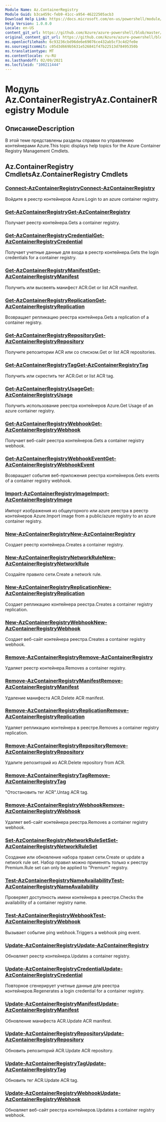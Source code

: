 ```yaml
---
Module Name: Az.ContainerRegistry
Module Guid: b3ca459c-feb9-41cc-a954-46222505acb3
Download Help Link: https://docs.microsoft.com/en-us/powershell/module/az.containerregistry
Help Version: 1.0.0.0
Locale: en-US
content_git_url: https://github.com/Azure/azure-powershell/blob/master/src/ContainerRegistry/ContainerRegistry/help/Az.ContainerRegistry.md
original_content_git_url: https://github.com/Azure/azure-powershell/blob/master/src/ContainerRegistry/ContainerRegistry/help/Az.ContainerRegistry.md
ms.openlocfilehash: 6c93236cbd96de6e69076ce432ab5cf3c4d2fe0e
ms.sourcegitcommit: c05d3d669b5631e526841f47b22513d78495350b
ms.translationtype: MT
ms.contentlocale: ru-RU
ms.lasthandoff: 02/09/2021
ms.locfileid: "100211444"
---
```

# <span data-ttu-id="41ca0-101">Модуль Az.ContainerRegistry</span><span class="sxs-lookup"><span data-stu-id="41ca0-101">Az.ContainerRegistry Module</span></span>
## <span data-ttu-id="41ca0-102">Описание</span><span class="sxs-lookup"><span data-stu-id="41ca0-102">Description</span></span>
<span data-ttu-id="41ca0-103">В этой теме представлены разделы справки по управлению контейнерами Azure.</span><span class="sxs-lookup"><span data-stu-id="41ca0-103">This topic displays help topics for the Azure Container Registry Management Cmdlets.</span></span>

## <span data-ttu-id="41ca0-104">Az.ContainerRegistry Cmdlets</span><span class="sxs-lookup"><span data-stu-id="41ca0-104">Az.ContainerRegistry Cmdlets</span></span>
### [<span data-ttu-id="41ca0-105">Connect-AzContainerRegistry</span><span class="sxs-lookup"><span data-stu-id="41ca0-105">Connect-AzContainerRegistry</span></span>](Connect-AzContainerRegistry.md)
<span data-ttu-id="41ca0-106">Войдите в реестр контейнеров Azure.</span><span class="sxs-lookup"><span data-stu-id="41ca0-106">Login to an azure container registry.</span></span>

### [<span data-ttu-id="41ca0-107">Get-AzContainerRegistry</span><span class="sxs-lookup"><span data-stu-id="41ca0-107">Get-AzContainerRegistry</span></span>](Get-AzContainerRegistry.md)
<span data-ttu-id="41ca0-108">Получает реестр контейнера.</span><span class="sxs-lookup"><span data-stu-id="41ca0-108">Gets a container registry.</span></span>

### [<span data-ttu-id="41ca0-109">Get-AzContainerRegistryCredential</span><span class="sxs-lookup"><span data-stu-id="41ca0-109">Get-AzContainerRegistryCredential</span></span>](Get-AzContainerRegistryCredential.md)
<span data-ttu-id="41ca0-110">Получает учетные данные для входа в реестр контейнера.</span><span class="sxs-lookup"><span data-stu-id="41ca0-110">Gets the login credentials for a container registry.</span></span>

### [<span data-ttu-id="41ca0-111">Get-AzContainerRegistryManifest</span><span class="sxs-lookup"><span data-stu-id="41ca0-111">Get-AzContainerRegistryManifest</span></span>](Get-AzContainerRegistryManifest.md)
<span data-ttu-id="41ca0-112">Получить или высвеять манифест ACR.</span><span class="sxs-lookup"><span data-stu-id="41ca0-112">Get or list ACR manifest.</span></span> 

### [<span data-ttu-id="41ca0-113">Get-AzContainerRegistryReplication</span><span class="sxs-lookup"><span data-stu-id="41ca0-113">Get-AzContainerRegistryReplication</span></span>](Get-AzContainerRegistryReplication.md)
<span data-ttu-id="41ca0-114">Возвращает репликацию реестра контейнера.</span><span class="sxs-lookup"><span data-stu-id="41ca0-114">Gets a replication of a container registry.</span></span>

### [<span data-ttu-id="41ca0-115">Get-AzContainerRegistryRepository</span><span class="sxs-lookup"><span data-stu-id="41ca0-115">Get-AzContainerRegistryRepository</span></span>](Get-AzContainerRegistryRepository.md)
<span data-ttu-id="41ca0-116">Получите репозитории ACR или со списком.</span><span class="sxs-lookup"><span data-stu-id="41ca0-116">Get or list ACR repositories.</span></span>

### [<span data-ttu-id="41ca0-117">Get-AzContainerRegistryTag</span><span class="sxs-lookup"><span data-stu-id="41ca0-117">Get-AzContainerRegistryTag</span></span>](Get-AzContainerRegistryTag.md)
<span data-ttu-id="41ca0-118">Получить или скрестить тег ACR.</span><span class="sxs-lookup"><span data-stu-id="41ca0-118">Get or list ACR tag.</span></span> 

### [<span data-ttu-id="41ca0-119">Get-AzContainerRegistryUsage</span><span class="sxs-lookup"><span data-stu-id="41ca0-119">Get-AzContainerRegistryUsage</span></span>](Get-AzContainerRegistryUsage.md)
<span data-ttu-id="41ca0-120">Получить использование реестра контейнеров Azure.</span><span class="sxs-lookup"><span data-stu-id="41ca0-120">Get Usage of an azure container registry.</span></span>

### [<span data-ttu-id="41ca0-121">Get-AzContainerRegistryWebhook</span><span class="sxs-lookup"><span data-stu-id="41ca0-121">Get-AzContainerRegistryWebhook</span></span>](Get-AzContainerRegistryWebhook.md)
<span data-ttu-id="41ca0-122">Получает веб-сайт реестра контейнеров.</span><span class="sxs-lookup"><span data-stu-id="41ca0-122">Gets a container registry webhook.</span></span>

### [<span data-ttu-id="41ca0-123">Get-AzContainerRegistryWebhookEvent</span><span class="sxs-lookup"><span data-stu-id="41ca0-123">Get-AzContainerRegistryWebhookEvent</span></span>](Get-AzContainerRegistryWebhookEvent.md)
<span data-ttu-id="41ca0-124">Возвращает события веб-приложения реестра контейнеров.</span><span class="sxs-lookup"><span data-stu-id="41ca0-124">Gets events of a container registry webhook.</span></span>

### [<span data-ttu-id="41ca0-125">Import-AzContainerRegistryImage</span><span class="sxs-lookup"><span data-stu-id="41ca0-125">Import-AzContainerRegistryImage</span></span>](Import-AzContainerRegistryImage.md)
<span data-ttu-id="41ca0-126">Импорт изображения из общеугорного или azure реестра в реестр контейнеров Azure.</span><span class="sxs-lookup"><span data-stu-id="41ca0-126">Import image from a public/azure registry to an azure container registry.</span></span>

### [<span data-ttu-id="41ca0-127">New-AzContainerRegistry</span><span class="sxs-lookup"><span data-stu-id="41ca0-127">New-AzContainerRegistry</span></span>](New-AzContainerRegistry.md)
<span data-ttu-id="41ca0-128">Создает реестр контейнера.</span><span class="sxs-lookup"><span data-stu-id="41ca0-128">Creates a container registry.</span></span>

### [<span data-ttu-id="41ca0-129">New-AzContainerRegistryNetworkRule</span><span class="sxs-lookup"><span data-stu-id="41ca0-129">New-AzContainerRegistryNetworkRule</span></span>](New-AzContainerRegistryNetworkRule.md)
<span data-ttu-id="41ca0-130">Создайте правило сети.</span><span class="sxs-lookup"><span data-stu-id="41ca0-130">Create a network rule.</span></span>

### [<span data-ttu-id="41ca0-131">New-AzContainerRegistryReplication</span><span class="sxs-lookup"><span data-stu-id="41ca0-131">New-AzContainerRegistryReplication</span></span>](New-AzContainerRegistryReplication.md)
<span data-ttu-id="41ca0-132">Создает репликацию контейнера реестра.</span><span class="sxs-lookup"><span data-stu-id="41ca0-132">Creates a container registry replication.</span></span>

### [<span data-ttu-id="41ca0-133">New-AzContainerRegistryWebhook</span><span class="sxs-lookup"><span data-stu-id="41ca0-133">New-AzContainerRegistryWebhook</span></span>](New-AzContainerRegistryWebhook.md)
<span data-ttu-id="41ca0-134">Создает веб-сайт контейнера реестра.</span><span class="sxs-lookup"><span data-stu-id="41ca0-134">Creates a container registry webhook.</span></span>

### [<span data-ttu-id="41ca0-135">Remove-AzContainerRegistry</span><span class="sxs-lookup"><span data-stu-id="41ca0-135">Remove-AzContainerRegistry</span></span>](Remove-AzContainerRegistry.md)
<span data-ttu-id="41ca0-136">Удаляет реестр контейнера.</span><span class="sxs-lookup"><span data-stu-id="41ca0-136">Removes a container registry.</span></span>

### [<span data-ttu-id="41ca0-137">Remove-AzContainerRegistryManifest</span><span class="sxs-lookup"><span data-stu-id="41ca0-137">Remove-AzContainerRegistryManifest</span></span>](Remove-AzContainerRegistryManifest.md)
<span data-ttu-id="41ca0-138">Удаление манифеста ACR.</span><span class="sxs-lookup"><span data-stu-id="41ca0-138">Delete ACR manifest.</span></span> 

### [<span data-ttu-id="41ca0-139">Remove-AzContainerRegistryReplication</span><span class="sxs-lookup"><span data-stu-id="41ca0-139">Remove-AzContainerRegistryReplication</span></span>](Remove-AzContainerRegistryReplication.md)
<span data-ttu-id="41ca0-140">Удаляет репликацию контейнера в реестре.</span><span class="sxs-lookup"><span data-stu-id="41ca0-140">Removes a container registry replication.</span></span>

### [<span data-ttu-id="41ca0-141">Remove-AzContainerRegistryRepository</span><span class="sxs-lookup"><span data-stu-id="41ca0-141">Remove-AzContainerRegistryRepository</span></span>](Remove-AzContainerRegistryRepository.md)
<span data-ttu-id="41ca0-142">Удалите репозиторий из ACR.</span><span class="sxs-lookup"><span data-stu-id="41ca0-142">Delete repository from ACR.</span></span>

### [<span data-ttu-id="41ca0-143">Remove-AzContainerRegistryTag</span><span class="sxs-lookup"><span data-stu-id="41ca0-143">Remove-AzContainerRegistryTag</span></span>](Remove-AzContainerRegistryTag.md)
<span data-ttu-id="41ca0-144">"Отостановить тег ACR".</span><span class="sxs-lookup"><span data-stu-id="41ca0-144">Untag ACR tag.</span></span>

### [<span data-ttu-id="41ca0-145">Remove-AzContainerRegistryWebhook</span><span class="sxs-lookup"><span data-stu-id="41ca0-145">Remove-AzContainerRegistryWebhook</span></span>](Remove-AzContainerRegistryWebhook.md)
<span data-ttu-id="41ca0-146">Удаляет веб-сайт контейнера реестра.</span><span class="sxs-lookup"><span data-stu-id="41ca0-146">Removes a container registry webhook.</span></span>

### [<span data-ttu-id="41ca0-147">Set-AzContainerRegistryNetworkRuleSet</span><span class="sxs-lookup"><span data-stu-id="41ca0-147">Set-AzContainerRegistryNetworkRuleSet</span></span>](Set-AzContainerRegistryNetworkRuleSet.md)
<span data-ttu-id="41ca0-148">Создание или обновление набора правил сети.</span><span class="sxs-lookup"><span data-stu-id="41ca0-148">Create or update a network rule set.</span></span> <span data-ttu-id="41ca0-149">Набор правил можно применять только к реестру Premium.</span><span class="sxs-lookup"><span data-stu-id="41ca0-149">Rule set can only be applied to "Premium" registry.</span></span>

### [<span data-ttu-id="41ca0-150">Test-AzContainerRegistryNameAvailability</span><span class="sxs-lookup"><span data-stu-id="41ca0-150">Test-AzContainerRegistryNameAvailability</span></span>](Test-AzContainerRegistryNameAvailability.md)
<span data-ttu-id="41ca0-151">Проверяет доступность имени контейнера в реестре.</span><span class="sxs-lookup"><span data-stu-id="41ca0-151">Checks the availability of a container registry name.</span></span>

### [<span data-ttu-id="41ca0-152">Test-AzContainerRegistryWebhook</span><span class="sxs-lookup"><span data-stu-id="41ca0-152">Test-AzContainerRegistryWebhook</span></span>](Test-AzContainerRegistryWebhook.md)
<span data-ttu-id="41ca0-153">Вызывает событие ping webhook.</span><span class="sxs-lookup"><span data-stu-id="41ca0-153">Triggers a webhook ping event.</span></span>

### [<span data-ttu-id="41ca0-154">Update-AzContainerRegistry</span><span class="sxs-lookup"><span data-stu-id="41ca0-154">Update-AzContainerRegistry</span></span>](Update-AzContainerRegistry.md)
<span data-ttu-id="41ca0-155">Обновляет реестр контейнера.</span><span class="sxs-lookup"><span data-stu-id="41ca0-155">Updates a container registry.</span></span>

### [<span data-ttu-id="41ca0-156">Update-AzContainerRegistryCredential</span><span class="sxs-lookup"><span data-stu-id="41ca0-156">Update-AzContainerRegistryCredential</span></span>](Update-AzContainerRegistryCredential.md)
<span data-ttu-id="41ca0-157">Повторное сгенерирует учетные данные для реестра контейнеров.</span><span class="sxs-lookup"><span data-stu-id="41ca0-157">Regenerates a login credential for a container registry.</span></span>

### [<span data-ttu-id="41ca0-158">Update-AzContainerRegistryManifest</span><span class="sxs-lookup"><span data-stu-id="41ca0-158">Update-AzContainerRegistryManifest</span></span>](Update-AzContainerRegistryManifest.md)
<span data-ttu-id="41ca0-159">Обновление манифеста ACR.</span><span class="sxs-lookup"><span data-stu-id="41ca0-159">Update ACR manifest.</span></span> 

### [<span data-ttu-id="41ca0-160">Update-AzContainerRegistryRepository</span><span class="sxs-lookup"><span data-stu-id="41ca0-160">Update-AzContainerRegistryRepository</span></span>](Update-AzContainerRegistryRepository.md)
<span data-ttu-id="41ca0-161">Обновить репозиторий ACR.</span><span class="sxs-lookup"><span data-stu-id="41ca0-161">Update ACR repository.</span></span>

### [<span data-ttu-id="41ca0-162">Update-AzContainerRegistryTag</span><span class="sxs-lookup"><span data-stu-id="41ca0-162">Update-AzContainerRegistryTag</span></span>](Update-AzContainerRegistryTag.md)
<span data-ttu-id="41ca0-163">Обновить тег ACR.</span><span class="sxs-lookup"><span data-stu-id="41ca0-163">Update ACR tag.</span></span>

### [<span data-ttu-id="41ca0-164">Update-AzContainerRegistryWebhook</span><span class="sxs-lookup"><span data-stu-id="41ca0-164">Update-AzContainerRegistryWebhook</span></span>](Update-AzContainerRegistryWebhook.md)
<span data-ttu-id="41ca0-165">Обновляет веб-сайт реестра контейнеров.</span><span class="sxs-lookup"><span data-stu-id="41ca0-165">Updates a container registry webhook.</span></span>

